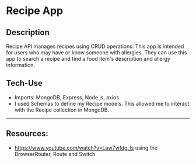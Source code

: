 # Recipe App

## Description

Recipe API manages recipes using CRUD operations. This app is intended for users who may have or know someone with allergies. They can use this app to search a recipe and find a food item's description and allergy information. 

## Tech-Use

* Imports: MongoDB, Express, Node.js, axios
* I used Schemas to define my Recipe models. This allowed me to interact with the Recipe collection in MongoDB. 

---------------------------
## Resources:

- https://www.youtube.com/watch?v=Law7wfdg_ls using the BrowserRouter, Route and Switch.


